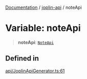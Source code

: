 [Documentation](../../packages.md) / [joplin-api](../index.md) / noteApi

# Variable: noteApi

> **noteApi**: [`NoteApi`](../classes/NoteApi.md)

## Defined in

[api/JoplinApiGenerator.ts:61](https://github.com/rxliuli/joplin-utils/blob/4824c3237f6c8bc282f001f71c149c89286aefdc/packages/joplin-api/src/api/JoplinApiGenerator.ts#L61)
